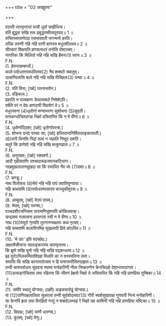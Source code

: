 +++
title = "03 अपह्नुतयः"

+++
  
वदन्ती जारवृत्तान्तं पत्यौ धूर्ता सखीधिया।  
पतिं बुद्ध्वा सखि ततः प्रबुद्धास्मीत्यपूरयत्॥ 1 ॥  
रुचिरस्वरवर्णपदा रसभाववती जगन्मनो हरति।  
तत्किं तरुणी नहि नहि वाणी बाणस्य मधुरशीलस्य॥ 2 ॥  
सीत्कारं शिक्षयति व्रणयत्यधरं तनोति रोमाञ्चम्।  
नागरिकः किं मिलितो नहि नहि सखि हैमनः(1) पवनः॥ 3 ॥  
F.N.  
(1. हेमन्तसम्बन्धी.)  
काले पयोधराणामपतितया(2) नैव शक्यते स्थातुम्।  
उत्कण्ठितासि बाले नहि नहि सखि पिच्छिलः(3) पन्थाः॥ 4 ॥  
F.N.  
(2. पतिं विना; [पक्षे] पतनाभावेन.)  
(3. पङ्किलः.)  
प्रहरति न पञ्चबाणः केवलमबले निमेषोऽपि।  
वर्षति परं न देवः क्षणदायी विप्रयोगं ते॥ 5 ॥  
मधुरस्वना (4)धृतोर्णा मण्याभरणा सुशोभना (5)सुदती।  
मत्स्कन्धोचितदण्डा भिक्षो दयितास्ति किं न मे वीणा॥ 6 ॥  
F.N.  
(4. धृतोर्णादिदशा; [पक्षे] धृतोर्णावस्त्रा.)  
(5. शोभना दन्ता यस्याः सा; [पक्षे] हस्तिदन्तनिर्मितालङ्कारवती.)  
(6)रागी भिनत्ति निद्रां तल्पं न जहाति निष्ठुरं दशति।  
चतुरे किं प्राणेशो नहि नहि सखि मत्कुणव्रातः॥ 7 ॥  
F.N.  
(6. अनुरक्तः; [पक्षे] रक्तवर्णः.)  
आदौ गृहीतपाणिः पश्चादारूढजघनकटिभागा।  
नखमुखलालनसुखदा सा किं रामास्ति नैव भोः (7)पामा॥ 8 ॥  
F.N.  
(7. कण्डूः.)  
नाथ विलोकय (8)मेघं नहि नहि पापं तवातिपुण्यायाः।  
नहि कथयामि (9)पयोधरमपसारय कञ्चुकीमुरसः॥ 9 ॥  
F.N.  
(8. अम्बुदम्; [पक्षे] मेऽघं पापम्.)  
(9. मेघम्; [पक्षे] स्तनम्.)  
पञ्चदशीरजनिसमा तारामणिभूषणापि कोकिलवाक्।  
चन्द्रसमा गतवसना हस्तगता स्त्री न मे वीणा॥ 10 ॥  
नाथ (10)मयूरो नृत्यति तुरगाननवक्षसः कथं नृत्यम्।  
नहि कथयामि कलापिनमिह सुखलापी प्रिये कोऽस्ति॥ 11 ॥  
F.N.  
(10. 'मे उरः’ इति पदच्छेदः.)  
अक्षरमैत्त्रीभाजः सालङ्कारस्य चारुवृत्तस्य।  
किं ब्रूमो सखि यूनो नहि नहि सखि पद्यबन्धस्य॥ 12 ॥  
इह पुरोऽनिलकम्पितविग्रहा मिलति का न वनस्पतिना लता।  
स्मरसि किं सखि कान्तरतोत्सवं न हि घनागमरीतिरुदाहृता॥ 13 ॥  
तन्वी चारुपयोधरा सुवदना श्यामा मनोहारिणी नीता निष्करुणेन केनचिदहो देशान्तरादागता।  
(11)उत्सङ्गोचितया तया रहितया किं जीवनं प्रेक्षसे भिक्षो ते जयितास्ति किं नहि नहि प्राणप्रिया तुम्बिका॥ 14 ॥  
F.N.  
(11. समीपे स्थातुं योग्यया; (पक्षी) अङ्कमारोढुं योग्यया.)  
या (12)पाणिग्रहलालिता सुसरला तन्वी सुवंशोद्भवा(13) गौरी स्पर्शसुखावहा गुणवती नित्यं मनोहारिणी।  
सा केनापि हृता तया विरहितो गन्तुं न शक्तोऽस्म्यहं रे भिक्षो तव कामिनी नहि नहि प्राणप्रिया यष्टिका॥ 15 ॥  
F.N.  
(12. विवाहः; [पक्षे] पाणौ धारणम्.)  
(13. कुलम्; [पक्षे] वेणुः.)  
